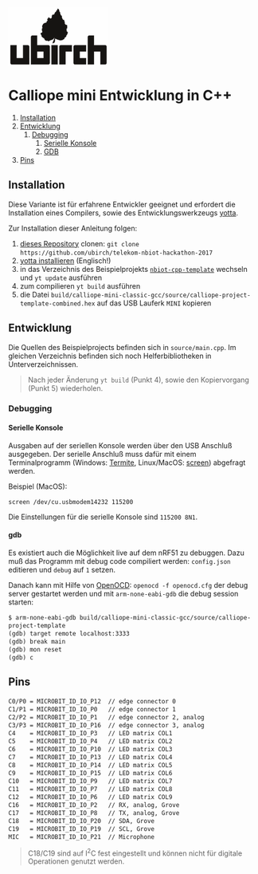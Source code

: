 [![ubirch GmbH](files/ubirch.png)](https://ubirch.com)

# Calliope mini Entwicklung in C++

1. [Installation](#installation)
2. [Entwicklung](#entwicklung)
    1. [Debugging](#debugging)
        1. [Serielle Konsole](#serielle-konsole)
        2. [GDB](#gdb)
3. [Pins](#pins)

## Installation

Diese Variante ist für erfahrene Entwickler geeignet und erfordert
die Installation eines Compilers, sowie des Entwicklungswerkzeugs 
[yotta](http://docs.yottabuild.org/#installing). 

Zur Installation dieser Anleitung folgen:

1. [dieses Repository](https://github.com/telekom-nbiot-hackathon-2017) clonen: `git clone https://github.com/ubirch/telekom-nbiot-hackathon-2017`
2. [yotta installieren](http://docs.yottabuild.org/#installing) (Englisch!)
3. in das Verzeichnis des Beispielprojekts [`nbiot-cpp-template`](nbiot-cpp-template) wechseln und `yt update` ausführen 
4. zum compilieren `yt build` ausführen
5. die Datei `build/calliope-mini-classic-gcc/source/calliope-project-template-combined.hex` auf das USB Lauferk `MINI` kopieren

## Entwicklung

Die Quellen des Beispielprojects befinden sich in `source/main.cpp`. Im gleichen Verzeichnis befinden sich noch 
Helferbibliotheken in Unterverzeichnissen. 

> Nach jeder Änderung `yt build` (Punkt 4), sowie den Kopiervorgang (Punkt 5) wiederholen.

### Debugging

#### Serielle Konsole

Ausgaben auf der seriellen Konsole werden über den USB Anschluß ausgegeben. Der serielle Anschluß
muss dafür mit einem Terminalprogramm (Windows: [Termite](https://www.compuphase.com/software_termite.htm), Linux/MacOS: [screen](https://www.gnu.org/software/screen/)) abgefragt werden.

Beispiel (MacOS):
```
screen /dev/cu.usbmodem14232 115200
```

Die Einstellungen für die serielle Konsole sind `115200 8N1`.

#### gdb

Es existiert auch die Möglichkeit live auf dem nRF51 zu debuggen. Dazu muß das Programm mit 
debug code compiliert werden: `config.json` editieren und `debug` auf `1` setzen.

Danach kann mit Hilfe von [OpenOCD](http://openocd.org/): `openocd -f openocd.cfg` der debug server gestartet werden und 
mit `arm-none-eabi-gdb` die debug session starten:

```
$ arm-none-eabi-gdb build/calliope-mini-classic-gcc/source/calliope-project-template
(gdb) target remote localhost:3333
(gdb) break main
(gdb) mon reset
(gdb) c
```

## Pins

```
C0/P0 = MICROBIT_ID_IO_P12  // edge connector 0
C1/P1 = MICROBIT_ID_IO_P0   // edge connector 1
C2/P2 = MICROBIT_ID_IO_P1   // edge connector 2, analog
C3/P3 = MICROBIT_ID_IO_P16  // edge connector 3, analog
C4    = MICROBIT_ID_IO_P3   // LED matrix COL1
C5    = MICROBIT_ID_IO_P4   // LED matrix COL2
C6    = MICROBIT_ID_IO_P10  // LED matrix COL3
C7    = MICROBIT_ID_IO_P13  // LED matrix COL4
C8    = MICROBIT_ID_IO_P14  // LED matrix COL5
C9    = MICROBIT_ID_IO_P15  // LED matrix COL6
C10   = MICROBIT_ID_IO_P9   // LED matrix COL7
C11   = MICROBIT_ID_IO_P7   // LED matrix COL8
C12   = MICROBIT_ID_IO_P6   // LED matrix COL9
C16   = MICROBIT_ID_IO_P2   // RX, analog, Grove
C17   = MICROBIT_ID_IO_P8   // TX, analog, Grove
C18   = MICROBIT_ID_IO_P20  // SDA, Grove
C19   = MICROBIT_ID_IO_P19  // SCL, Grove
MIC   = MICROBIT_ID_IO_P21  // Microphone 
```

> C18/C19 sind auf I<sup>2</sup>C fest eingestellt und können nicht für digitale Operationen genutzt werden.